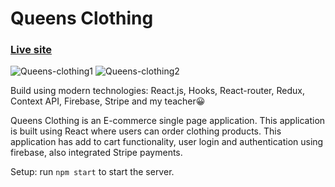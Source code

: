 # Queens Clothing

### [Live site](https://queens-clothing.herokuapp.com/)

![Queens-clothing1](https://ibb.co/27PSPWM)
![Queens-clothing2](https://ibb.co/JkMjLpK)

Build using modern technologies: React.js, Hooks, React-router, Redux, Context API, Firebase, Stripe and my teacher😀

Queens Clothing is an E-commerce single page application. This application is built using React where users can order clothing products. This application has add to cart functionality, user login and authentication using firebase, also integrated Stripe payments.

Setup:
run `npm start` to start the server.
